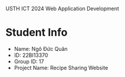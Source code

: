 USTH ICT 2024 Web Application Development

Student Info
=======================

* Name: Ngô Đức Quân
* ID: 22BI13370
* Group ID: 17
* Project Name: Recipe Sharing Website	
